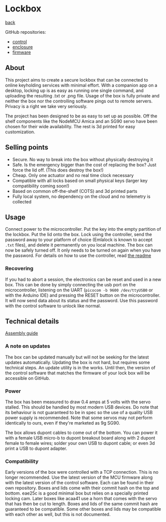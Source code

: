 # Lockbox

[back](./)

GitHub repositories:

- [control](https://github.com/embeddedkink/lockbox-controller)
- [enclosure](https://github.com/embeddedkink/lockbox-enclosure)
- [firmware](https://github.com/embeddedkink/lockbox-firmware)

## About

This project aims to create a secure lockbox that can be connected to online keyholding services with minimal effort. With a companion app on a desktop, locking up is as easy as running one single command, and uploading the resulting .txt or .png file.
Usage of the box is fully private and neither the box nor the controlling software pings out to remote servers. Privacy is a right we take very seriously.

The project has been designed to be as easy to set up as possible. Off the shelf components like the NodeMCU Amica and an SG90 servo have been chosen for their wide availability. The rest is 3d printed for easy customization.

## Selling points

- Secure. No way to break into the box without physically destroying it
- Safe. Is the emergency bigger than the cost of replacing the box? Just force the lid off. (This does destroy the box!)
- Cheap. Only one actuator and no real time clock necessary
- Compatible with all locks based on small physical keys (larger key compatibility coming soon!)
- Based on common off-the-shelf (COTS) and 3d printed parts
- Fully local system, no dependency on the cloud and no telemetry is collected

## Usage

Connect power to the microcontroller. Put the key into the empty partition of the lockbox. Put the lid onto the box. Lock using the controller, send the password away to your platform of choice (Emlalock is known to accept `.txt` files), and delete it permanently on you local machine. The box can now be safely turned off. It only needs to be turned on again when you have the password. For details on how to use the controller, read [the readme](https://github.com/embeddedkink/lockbox-controller)

### Recovering

If you had to abort a session, the electronics can be reset and used in a new box. This can be done by simply connecting the usb port on the microcontroller, listening on the UART (`picocom -b 9600 /dev/ttyUSB0` or with the Arduino IDE) and pressing the RESET button on the microcontroller. It will now send data about its status and the password. Use this password with the control software to unlock like normal.

## Technical details

[Assembly guide](./lockbox-assembly-guide.md)

### A note on updates

The box can be updated manually but will not be seeking for the latest updates automatically. Updating the box is not hard, but requires some technical steps. An update utility is in the works. Until then, the version of the control software that matches the firmware of your lock box will be accessible on GitHub.

### Power

The box has been measured to draw 0.4 amps at 5 volts with the servo stalled. This should be handled by most modern USB devices. Do note that its behaviour is not guaranteed to be in spec so the use of a quality USB power supply is recommended.
Note that some servos may not perform identically to ours, even if they're marketed as 9g SG90.

The box allows dupont cables to come out of the bottom. You can power it with a female USB micro-b to dupont breakout board along with 2 dupont female to female wires; solder your own USB to dupont cable; or even 3d print a USB to dupont adapter.

### Compatibility

Early versions of the box were controlled with a TCP connection. This is no longer recommended. Use the latest version of the MCU firmware along with the latest version of the control software. Each can be found in their own repository.
Boxes and lids come with their commit hash on the top and bottom. eae25c is a good minimal box but relies on a specially printed locking cam. Later boxes like acaa41 use a horn that comes with the servo that has then be cut to length. Boxes and lids of the same commit hash are guaranteed to be compatible. Some other boxes and lids may be compatible with each other as well, but this is not documented.
